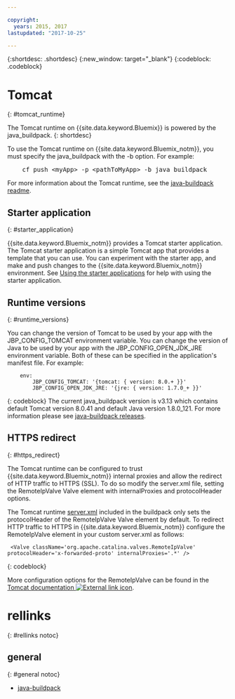 ```yaml
---

copyright:
  years: 2015, 2017
lastupdated: "2017-10-25"

---
```


{:shortdesc: .shortdesc}
{:new_window: target="_blank"}
{:codeblock: .codeblock}


# Tomcat
{: #tomcat_runtime}

The Tomcat runtime on {{site.data.keyword.Bluemix}} is powered by the java_buildpack.
{: shortdesc}

To use the Tomcat runtime on {{site.data.keyword.Bluemix_notm}}, you must specify the java_buildpack with the -b option. For example:
<pre>
    cf push &lt;myApp&gt; -p &lt;pathToMyApp&gt; -b java_buildpack
</pre>

For more information about the Tomcat runtime, see the
[java-buildpack readme](https://github.com/cloudfoundry/java-buildpack/blob/master/README.md).

## Starter application
{: #starter_application}

{{site.data.keyword.Bluemix_notm}} provides a Tomcat starter application.  The Tomcat starter application is a simple Tomcat app that provides a template that you can use. You can experiment with the starter app, and make and push changes to the {{site.data.keyword.Bluemix_notm}} environment. See [Using the starter applications](/docs/cfapps/starter_app_usage.html) for help with using the starter application.

## Runtime versions
{: #runtime_versions}

You can change the version of Tomcat to be used by your app with the JBP_CONFIG_TOMCAT environment variable.
You can change the version of Java to be used by your app with the JBP_CONFIG_OPEN_JDK_JRE environment variable.
Both of these can be specified in the application's manifest file.  For example:
```
    env:
        JBP_CONFIG_TOMCAT: '{tomcat: { version: 8.0.+ }}'
        JBP_CONFIG_OPEN_JDK_JRE: '{jre: { version: 1.7.0_+ }}'
```
{: codeblock}
The current java_buildpack version is v3.13 which contains default Tomcat version 8.0.41 and default Java version 1.8.0_121.
For more information please see [java-buildpack releases](https://github.com/cloudfoundry/java-buildpack/releases/tag/v3.13).

## HTTPS redirect
{: #https_redirect}

The Tomcat runtime can be configured to trust {{site.data.keyword.Bluemix_notm}} internal proxies and allow the redirect of HTTP traffic to HTTPS (SSL).
To do so modify the server.xml file, setting the RemoteIpValve Valve element with internalProxies and protocolHeader options.

The Tomcat runtime [server.xml](https://github.com/cloudfoundry/java-buildpack/blob/master/resources/tomcat/conf/server.xml) included in the buildpack only sets the protocolHeader of the RemoteIpValve Valve element by default.  To redirect HTTP traffic to HTTPS in {{site.data.keyword.Bluemix_notm}} configure the RemoteIpValve element in your custom server.xml as follows:

```
 <Valve className='org.apache.catalina.valves.RemoteIpValve' protocolHeader='x-forwarded-proto' internalProxies='.*' />
```
{: codeblock}

More configuration options for the RemoteIpValve can be found in the
[Tomcat documentation ![External link icon](../../icons/launch-glyph.svg "External link icon")](https://tomcat.apache.org/tomcat-8.0-doc/api/org/apache/catalina/valves/RemoteIpValve.html).

# rellinks
{: #rellinks notoc}
## general
{: #general notoc}
* [java-buildpack](https://github.com/cloudfoundry/java-buildpack)
